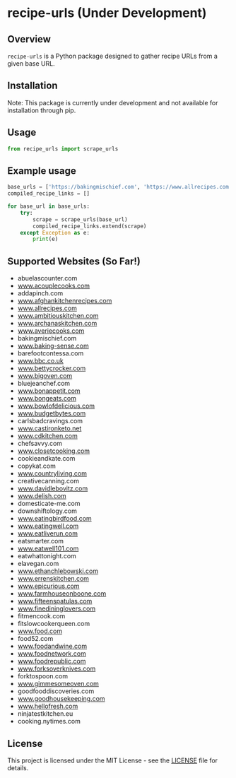 # recipe-urls (Under Development)

## Overview

`recipe-urls` is a Python package designed to gather recipe URLs from a given base URL.

## Installation

Note: This package is currently under development and not available for installation through pip.

<!-- ```bash
pip install recipe-urls
``` -->

## Usage

```python
from recipe_urls import scrape_urls
```

## Example usage

```python
base_urls = ['https://bakingmischief.com', 'https://www.allrecipes.com']
compiled_recipe_links = []

for base_url in base_urls:
    try:
        scrape = scrape_urls(base_url)
        compiled_recipe_links.extend(scrape)
    except Exception as e:
        print(e)
```

## Supported Websites (So Far!)

- abuelascounter.com
- www.acouplecooks.com
- addapinch.com
- www.afghankitchenrecipes.com
- www.allrecipes.com
- www.ambitiouskitchen.com
- www.archanaskitchen.com
- www.averiecooks.com
- bakingmischief.com
- www.baking-sense.com
- barefootcontessa.com
- www.bbc.co.uk
- www.bettycrocker.com
- www.bigoven.com
- bluejeanchef.com
- www.bonappetit.com
- www.bongeats.com
- www.bowlofdelicious.com
- www.budgetbytes.com
- carlsbadcravings.com
- www.castironketo.net
- www.cdkitchen.com
- chefsavvy.com
- www.closetcooking.com
- cookieandkate.com
- copykat.com 
- www.countryliving.com
- creativecanning.com
- www.davidlebovitz.com
- www.delish.com
- domesticate-me.com
- downshiftology.com
- www.eatingbirdfood.com
- www.eatingwell.com
- www.eatliverun.com
- eatsmarter.com
- www.eatwell101.com
- eatwhattonight.com
- elavegan.com
- www.ethanchlebowski.com
- www.errenskitchen.com
- www.epicurious.com
- www.farmhouseonboone.com
- www.fifteenspatulas.com
- www.finedininglovers.com
- fitmencook.com
- fitslowcookerqueen.com
- www.food.com
- food52.com
- www.foodandwine.com
- www.foodnetwork.com
- www.foodrepublic.com
- www.forksoverknives.com
- forktospoon.com
- www.gimmesomeoven.com
- goodfooddiscoveries.com
- www.goodhousekeeping.com
- www.hellofresh.com
- ninjatestkitchen.eu
- cooking.nytimes.com


## License

This project is licensed under the MIT License - see the [LICENSE](LICENSE) file for details.